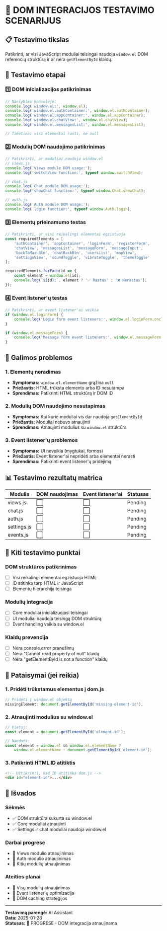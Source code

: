 # 🔗 DOM INTEGRACIJOS TESTAVIMO SCENARIJUS

## 📋 Testavimo tikslas
Patikrinti, ar visi JavaScript moduliai teisingai naudoja `window.el` DOM referencių struktūrą ir ar nėra `getElementById` klaidų.

## 🧪 Testavimo etapai

### 1️⃣ DOM inicializacijos patikrinimas
```javascript
// Naršyklės konsolėje:
console.log('window.el:', window.el);
console.log('window.el.authContainer:', window.el.authContainer);
console.log('window.el.appContainer:', window.el.appContainer);
console.log('window.el.chatView:', window.el.chatView);
console.log('window.el.messagesList:', window.el.messagesList);

// Tikėtina: visi elementai rasti, ne null
```

### 2️⃣ Modulių DOM naudojimo patikrinimas
```javascript
// Patikrinti, ar moduliai naudoja window.el
// views.js
console.log('Views module DOM usage:');
console.log('switchView function:', typeof window.switchView);

// chat.js
console.log('Chat module DOM usage:');
console.log('showChat function:', typeof window.Chat.showChat);

// auth.js
console.log('Auth module DOM usage:');
console.log('login function:', typeof window.Auth.login);
```

### 3️⃣ Elementų prieinamumo testas
```javascript
// Patikrinti, ar visi reikalingi elementai egzistuoja
const requiredElements = [
    'authContainer', 'appContainer', 'loginForm', 'registerForm',
    'chatView', 'messagesList', 'messageForm', 'messageInput',
    'backToMainBtn', 'chatBackBtn', 'usersList', 'mapView',
    'settingsView', 'soundToggle', 'vibrateToggle', 'themeToggle'
];

requiredElements.forEach(id => {
    const element = window.el[id];
    console.log(`${id}:`, element ? '✅ Rastas' : '❌ Nerastas');
});
```

### 4️⃣ Event listener'ų testas
```javascript
// Patikrinti, ar event listener'ai veikia
if (window.el.loginForm) {
    console.log('Login form event listeners:', window.el.loginForm.onclick);
}

if (window.el.messageForm) {
    console.log('Message form event listeners:', window.el.messageForm.onsubmit);
}
```

## 🚨 Galimos problemos

### 1. Elementų neradimas
- **Symptomas:** `window.el.elementName` grąžina `null`
- **Priežastis:** HTML trūksta elemento arba ID nesutampa
- **Sprendimas:** Patikrinti HTML struktūrą ir DOM ID

### 2. Modulių DOM naudojimo nesutapimas
- **Symptomas:** Kai kurie moduliai vis dar naudoja `getElementById`
- **Priežastis:** Moduliai nebuvo atnaujinti
- **Sprendimas:** Atnaujinti modulius su `window.el` struktūra

### 3. Event listener'ų problemos
- **Symptomas:** UI neveikia (mygtukai, formos)
- **Priežastis:** Event listener'ai nepridėti arba elementai nerasti
- **Sprendimas:** Patikrinti event listener'ų pridėjimą

## 📊 Testavimo rezultatų matrica

| Modulis | DOM naudojimas | Event listener'ai | Statusas |
|----------|----------------|-------------------|----------|
| views.js | ⬜ | ⬜ | Pending |
| chat.js | ⬜ | ⬜ | Pending |
| auth.js | ⬜ | ⬜ | Pending |
| settings.js | ⬜ | ⬜ | Pending |
| events.js | ⬜ | ⬜ | Pending |

## 🎯 Kiti testavimo punktai

### DOM struktūros patikrinimas
- [ ] Visi reikalingi elementai egzistuoja HTML
- [ ] ID atitinka tarp HTML ir JavaScript
- [ ] Elementų hierarchija teisinga

### Modulių integracija
- [ ] Core moduliai inicializuojasi teisingai
- [ ] UI moduliai naudoja teisingą DOM struktūrą
- [ ] Event handling veikia su window.el

### Klaidų prevencija
- [ ] Nėra console.error pranešimų
- [ ] Nėra "Cannot read property of null" klaidų
- [ ] Nėra "getElementById is not a function" klaidų

## 🔧 Pataisymai (jei reikia)

### 1. Pridėti trūkstamus elementus į dom.js
```javascript
// Pridėti į window.el objektą
missingElement: document.getElementById('missing-element-id'),
```

### 2. Atnaujinti modulius su window.el
```javascript
// Vietoj:
const element = document.getElementById('element-id');

// Naudoti:
const element = window.el && window.el.elementName ? 
    window.el.elementName : document.getElementById('element-id');
```

### 3. Patikrinti HTML ID atitiktis
```html
<!-- Užtikrinti, kad ID atitinka dom.js -->
<div id="element-id">...</div>
```

## 📝 Išvados

### Sėkmės
- ✅ DOM struktūra sukurta su window.el
- ✅ Core moduliai atnaujinti
- ✅ Settings ir chat moduliai naudoja window.el

### Darbai progrese
- 🔄 Views modulio atnaujinimas
- 🔄 Auth modulio atnaujinimas
- 🔄 Kitių modulių atnaujinimas

### Ateities planai
- 🎯 Visų modulių atnaujinimas
- 🎯 Event listener'ų optimizacija
- 🎯 DOM caching strategijos

---

**Testavimą parengė:** AI Assistant  
**Data:** 2025-01-28  
**Statusas:** 🔄 PROGRESE - DOM integracija atnaujinama
